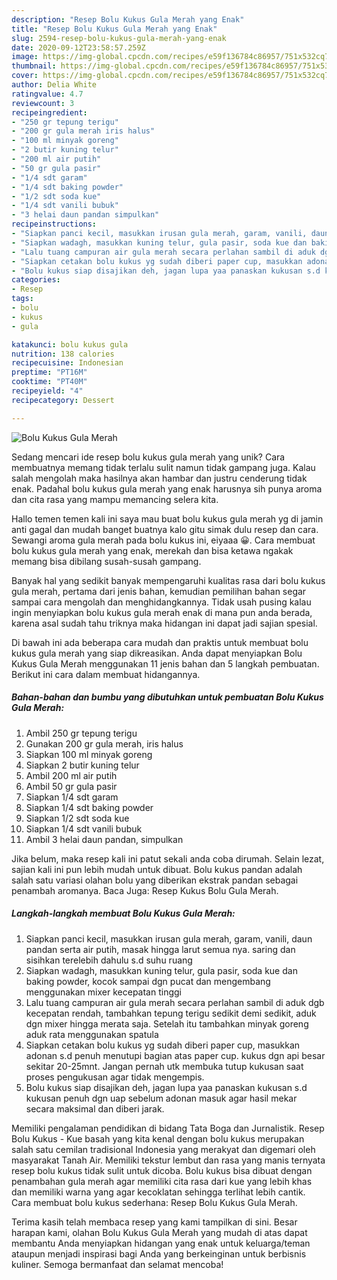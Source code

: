 ```yaml
---
description: "Resep Bolu Kukus Gula Merah yang Enak"
title: "Resep Bolu Kukus Gula Merah yang Enak"
slug: 2594-resep-bolu-kukus-gula-merah-yang-enak
date: 2020-09-12T23:58:57.259Z
image: https://img-global.cpcdn.com/recipes/e59f136784c86957/751x532cq70/bolu-kukus-gula-merah-foto-resep-utama.jpg
thumbnail: https://img-global.cpcdn.com/recipes/e59f136784c86957/751x532cq70/bolu-kukus-gula-merah-foto-resep-utama.jpg
cover: https://img-global.cpcdn.com/recipes/e59f136784c86957/751x532cq70/bolu-kukus-gula-merah-foto-resep-utama.jpg
author: Delia White
ratingvalue: 4.7
reviewcount: 3
recipeingredient:
- "250 gr tepung terigu"
- "200 gr gula merah iris halus"
- "100 ml minyak goreng"
- "2 butir kuning telur"
- "200 ml air putih"
- "50 gr gula pasir"
- "1/4 sdt garam"
- "1/4 sdt baking powder"
- "1/2 sdt soda kue"
- "1/4 sdt vanili bubuk"
- "3 helai daun pandan simpulkan"
recipeinstructions:
- "Siapkan panci kecil, masukkan irusan gula merah, garam, vanili, daun pandan serta air putih, masak hingga larut semua nya. saring dan sisihkan terelebih dahulu s.d suhu ruang"
- "Siapkan wadagh, masukkan kuning telur, gula pasir, soda kue dan baking powder, kocok sampai dgn pucat dan mengembang menggunakan mixer kecepatan tinggi"
- "Lalu tuang campuran air gula merah secara perlahan sambil di aduk dgb kecepatan rendah, tambahkan tepung terigu sedikit demi sedikit, aduk dgn mixer hingga merata saja. Setelah itu tambahkan minyak goreng aduk rata menggunakan spatula"
- "Siapkan cetakan bolu kukus yg sudah diberi paper cup, masukkan adonan s.d penuh menutupi bagian atas paper cup. kukus dgn api besar sekitar 20-25mnt. Jangan pernah utk membuka tutup kukusan saat proses pengukusan agar tidak mengempis."
- "Bolu kukus siap disajikan deh, jagan lupa yaa panaskan kukusan s.d kukusan penuh dgn uap sebelum adonan masuk agar hasil mekar secara maksimal dan diberi jarak."
categories:
- Resep
tags:
- bolu
- kukus
- gula

katakunci: bolu kukus gula 
nutrition: 138 calories
recipecuisine: Indonesian
preptime: "PT16M"
cooktime: "PT40M"
recipeyield: "4"
recipecategory: Dessert

---
```



![Bolu Kukus Gula Merah](https://img-global.cpcdn.com/recipes/e59f136784c86957/751x532cq70/bolu-kukus-gula-merah-foto-resep-utama.jpg)

Sedang mencari ide resep bolu kukus gula merah yang unik? Cara membuatnya memang tidak terlalu sulit namun tidak gampang juga. Kalau salah mengolah maka hasilnya akan hambar dan justru cenderung tidak enak. Padahal bolu kukus gula merah yang enak harusnya sih punya aroma dan cita rasa yang mampu memancing selera kita.

Hallo temen temen kali ini saya mau buat bolu kukus gula merah yg di jamin anti gagal dan mudah banget buatnya kalo gitu simak dulu resep dan cara. Sewangi aroma gula merah pada bolu kukus ini, eiyaaa 😀. Cara membuat bolu kukus gula merah yang enak, merekah dan bisa ketawa ngakak memang bisa dibilang susah-susah gampang.

Banyak hal yang sedikit banyak mempengaruhi kualitas rasa dari bolu kukus gula merah, pertama dari jenis bahan, kemudian pemilihan bahan segar sampai cara mengolah dan menghidangkannya. Tidak usah pusing kalau ingin menyiapkan bolu kukus gula merah enak di mana pun anda berada, karena asal sudah tahu triknya maka hidangan ini dapat jadi sajian spesial.


Di bawah ini ada beberapa cara mudah dan praktis untuk membuat bolu kukus gula merah yang siap dikreasikan. Anda dapat menyiapkan Bolu Kukus Gula Merah menggunakan 11 jenis bahan dan 5 langkah pembuatan. Berikut ini cara dalam membuat hidangannya.

<!--inarticleads1-->

##### Bahan-bahan dan bumbu yang dibutuhkan untuk pembuatan Bolu Kukus Gula Merah:

1. Ambil 250 gr tepung terigu
1. Gunakan 200 gr gula merah, iris halus
1. Siapkan 100 ml minyak goreng
1. Siapkan 2 butir kuning telur
1. Ambil 200 ml air putih
1. Ambil 50 gr gula pasir
1. Siapkan 1/4 sdt garam
1. Siapkan 1/4 sdt baking powder
1. Siapkan 1/2 sdt soda kue
1. Siapkan 1/4 sdt vanili bubuk
1. Ambil 3 helai daun pandan, simpulkan


Jika belum, maka resep kali ini patut sekali anda coba dirumah. Selain lezat, sajian kali ini pun lebih mudah untuk dibuat. Bolu kukus pandan adalah salah satu variasi olahan bolu yang diberikan ekstrak pandan sebagai penambah aromanya. Baca Juga: Resep Kukus Bolu Gula Merah. 

<!--inarticleads2-->

##### Langkah-langkah membuat Bolu Kukus Gula Merah:

1. Siapkan panci kecil, masukkan irusan gula merah, garam, vanili, daun pandan serta air putih, masak hingga larut semua nya. saring dan sisihkan terelebih dahulu s.d suhu ruang
1. Siapkan wadagh, masukkan kuning telur, gula pasir, soda kue dan baking powder, kocok sampai dgn pucat dan mengembang menggunakan mixer kecepatan tinggi
1. Lalu tuang campuran air gula merah secara perlahan sambil di aduk dgb kecepatan rendah, tambahkan tepung terigu sedikit demi sedikit, aduk dgn mixer hingga merata saja. Setelah itu tambahkan minyak goreng aduk rata menggunakan spatula
1. Siapkan cetakan bolu kukus yg sudah diberi paper cup, masukkan adonan s.d penuh menutupi bagian atas paper cup. kukus dgn api besar sekitar 20-25mnt. Jangan pernah utk membuka tutup kukusan saat proses pengukusan agar tidak mengempis.
1. Bolu kukus siap disajikan deh, jagan lupa yaa panaskan kukusan s.d kukusan penuh dgn uap sebelum adonan masuk agar hasil mekar secara maksimal dan diberi jarak.


Memiliki pengalaman pendidikan di bidang Tata Boga dan Jurnalistik. Resep Bolu Kukus - Kue basah yang kita kenal dengan bolu kukus merupakan salah satu cemilan tradisional Indonesia yang merakyat dan digemari oleh masyarakat Tanah Air. Memiliki tekstur lembut dan rasa yang manis ternyata resep bolu kukus tidak sulit untuk dicoba. Bolu kukus bisa dibuat dengan penambahan gula merah agar memiliki cita rasa dari kue yang lebih khas dan memiliki warna yang agar kecoklatan sehingga terlihat lebih cantik. Cara membuat bolu kukus sederhana: Resep Bolu Kukus Gula Merah. 

Terima kasih telah membaca resep yang kami tampilkan di sini. Besar harapan kami, olahan Bolu Kukus Gula Merah yang mudah di atas dapat membantu Anda menyiapkan hidangan yang enak untuk keluarga/teman ataupun menjadi inspirasi bagi Anda yang berkeinginan untuk berbisnis kuliner. Semoga bermanfaat dan selamat mencoba!
